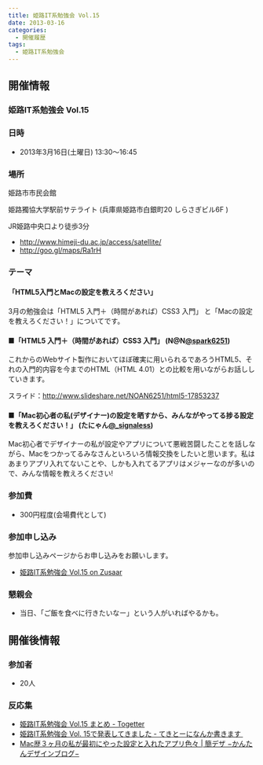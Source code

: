 ```yaml
---
title: 姫路IT系勉強会 Vol.15
date: 2013-03-16
categories:
  - 開催履歴
tags:
  - 姫路IT系勉強会
---
```


開催情報
--------

### 姫路IT系勉強会 Vol.15

### 日時

-   2013年3月16日(土曜日) 13:30～16:45

### 場所

姫路市市民会館

姫路獨協大学駅前サテライト (兵庫県姫路市白銀町20 しらさぎビル6F )

JR姫路中央口より徒歩3分

-   <http://www.himeji-du.ac.jp/access/satellite/>
-   <http://goo.gl/maps/Ra1rH>

### テーマ

#### 「HTML5入門とMacの設定を教えろください」

3月の勉強会は「HTML5 入門＋（時間があれば）CSS3 入門」 と「Macの設定を教えろください！」についてです。

#### ■「HTML5 入門＋（時間があれば）CSS3 入門」 (N@N[@spark6251](https://twitter.com/spark6251))

これからのWebサイト製作においてほぼ確実に用いられるであろうHTML5、それの入門的内容を今までのHTML（HTML 4.01）との比較を用いながらお話ししていきます。

スライド：<http://www.slideshare.net/NOAN6251/html5-17853237>

#### ■「Mac初心者の私(デザイナー)の設定を晒すから、みんながやってる捗る設定を教えろください！」 (たにゃん[@\_signaless](https://twitter.com/_signaless))

Mac初心者でデザイナーの私が設定やアプリについて悪戦苦闘したことを話しながら、Macをつかってるみなさんといろいろ情報交換をしたいと思います。私はあまりアプリ入れてないことや、しかも入れてるアプリはメジャーなのが多いので、みんな情報を教えろください!

### 参加費

-   300円程度(会場費代として)

### 参加申し込み

参加申し込みページからお申し込みをお願いします。

-   [姫路IT系勉強会 Vol.15 on Zusaar](http://www.zusaar.com/event/541056)

### 懇親会

-   当日、「ご飯を食べに行きたいなー」という人がいればやるかも。

開催後情報
----------

### 参加者

-   20人

### 反応集

-   [姫路IT系勉強会 Vol.15 まとめ - Togetter](http://togetter.com/li/473171)
-   [姫路IT系勉強会 Vol. 15で発表してきました - てきとーになんか書きます ](http://d.hatena.ne.jp/spark6251/20130329/1364558276)
-   [Mac歴３ヶ月の私が最初にやった設定と入れたアプリ色々 | 簡デザ −かんたんデザインブログ−](http://kandeza.com/convenient-tool/macapp/)
